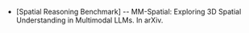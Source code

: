 - [Spatial Reasoning Benchmark]
-- MM-Spatial: Exploring 3D Spatial Understanding in Multimodal LLMs. In arXiv.

